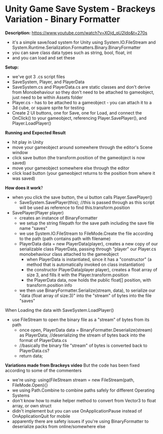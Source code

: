 # Unity Game Save System - Brackeys Variation - Binary Formatter

**Description:**
https://www.youtube.com/watch?v=XOjd_qU2Ido&t=270s
- it's a simple save/load system for Unity using System.IO.FileStream and System.Runtime.Serialization.Formatters.Binary.BinaryFormatter
- you can save class data types such as string, bool, float, int
- and you can load and set these

**Setup:**
- we've got 3 .cs script files
- SaveSystem, Player, and PlayerData
- SaveSystem.cs and PlayerData.cs are static classes and don't derive from Monobehaviour so they don't need to be attached to gameobject, just need to be within Assets folder
- Player.cs - has to be attached to a gameobject - you can attach it to a 3d cube, or square sprite for testing
- Create 2 UI buttons, one for Save, one for Load, and connect the OnClick() to your gameobject, referencing Player.SavePlayer(), and Player.LoadPlayer()

**Running and Expected Result**
- hit play in Unity
- move your gameobject around somewhere through the editor's Scene window
- click save button (the transform.position of the gameobject is now saved)
- move your gameobject somewhere else through the editor
- click load button (your gameobject returns to the position from where it was saved)

**How does it work**?
- when you click the save button, the ui button calls Player.SavePlayer()
  -  SaveSystem.SavePlayer(this); //this is passed through as this script will be used as reference to find this.transform.position
- SavePlayer(Player player)
  -  creates an instance of BinaryFormatter
  -  we setup the string filepath for the save path including the save file name "saves"
  -  we use System.IO.FileStream to FileMode.Create the file according to the path (path contains path with filename)
    - PlayerData data = new PlayerData(player), creates a new copy of our serializable class PlayerData, passing through "player" our Player.cs monobehaviour class attached to the gameobject
      - when PlayerData is instantiated, since it has a "constructor"  (a method that is automatically invoked on class instantiation)
      - the constructor PlayerData(player player), creates a float array of size 3, and fills it with the Player.transform.position
      - the PlayerData data, now holds the public float[] position, with transform.position info
    - we then use BinaryFormatter.Serialize(stream, data), to serialize our "data (float array of size:3)" into the "stream" of bytes into the file "saves"

When Loading the data with SaveSystem.LoadPlayer()
- use FileStream to open the binary file as a "stream" of bytes from its path
  - once open, PlayerData data = BinaryFormatter.Deserialize(stream) as PlayerData; //deserializing the stream of bytes back into the format of PlayerData.cs
  - //basically the binary file "stream" of bytes is converted back to PlayerData.cs?
  - return data;



**Variations made from Brackeys video**
But the code has been fixed according to some of the commenters
- we're using: using(FileStream stream = new FileStream(path, FileMode.Open){}
- we using Path.Combine to combine paths safely for different Operating Systems
- don't know how to make helper method to convert from Vector3 to float array, or own struct
- didn't implement but you can use OnApplicationPause instead of OnApplicationQuit for mobile
- apparently there are safety issues if you're using BinaryFormatter to deserialize packs from online/somewhere else

